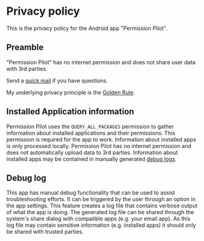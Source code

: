 # Privacy policy

This is the privacy policy for the Android app "Permission Pilot".

## Preamble

"Permission Pilot" has no internet permission and does not share user data with 3rd parties. 

Send a [quick mail](mailto:support@darken.eu) if you have questions.

My underlying privacy principle is the [Golden Rule](https://en.wikipedia.org/wiki/Golden_Rule).

## Installed Application information

Permission Pilot uses the `QUERY_ALL_PACKAGES` permission to gather information about installed applications and their permissions. This permission is required for the app to work. Information about installed apps is only processed locally. Permission Pilot has no internet permission and does not automatically upload data to 3rd parties. Information about installed apps may be contained in manually generated [debug logs](#debug-log).

## Debug log

This app has manual debug functionality that can be used to assist troubleshooting efforts. It can be triggered by the user through an option in the app settings. This feature creates a log file that contains verbose output of what the app is doing. The generated log file can be shared through the system's share dialog with compatible apps (e.g. your email app). As this log file may contain sensitive information (e.g. installed apps) it should only be shared with trusted parties.
